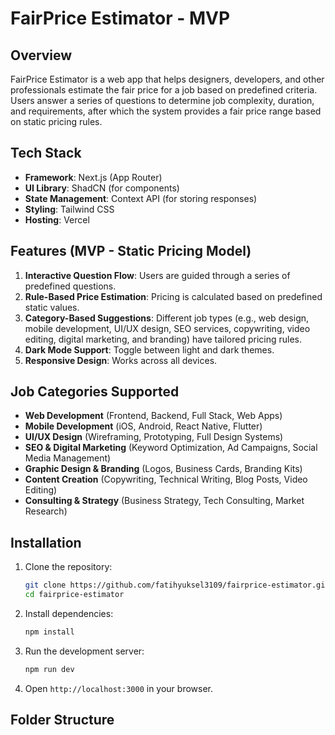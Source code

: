 # FairPrice Estimator - MVP

## Overview
FairPrice Estimator is a web app that helps designers, developers, and other professionals estimate the fair price for a job based on predefined criteria. Users answer a series of questions to determine job complexity, duration, and requirements, after which the system provides a fair price range based on static pricing rules.

## Tech Stack
- **Framework**: Next.js (App Router)
- **UI Library**: ShadCN (for components)
- **State Management**: Context API (for storing responses)
- **Styling**: Tailwind CSS
- **Hosting**: Vercel

## Features (MVP - Static Pricing Model)
1. **Interactive Question Flow**: Users are guided through a series of predefined questions.
2. **Rule-Based Price Estimation**: Pricing is calculated based on predefined static values.
3. **Category-Based Suggestions**: Different job types (e.g., web design, mobile development, UI/UX design, SEO services, copywriting, video editing, digital marketing, and branding) have tailored pricing rules.
4. **Dark Mode Support**: Toggle between light and dark themes.
5. **Responsive Design**: Works across all devices.

## Job Categories Supported
- **Web Development** (Frontend, Backend, Full Stack, Web Apps)
- **Mobile Development** (iOS, Android, React Native, Flutter)
- **UI/UX Design** (Wireframing, Prototyping, Full Design Systems)
- **SEO & Digital Marketing** (Keyword Optimization, Ad Campaigns, Social Media Management)
- **Graphic Design & Branding** (Logos, Business Cards, Branding Kits)
- **Content Creation** (Copywriting, Technical Writing, Blog Posts, Video Editing)
- **Consulting & Strategy** (Business Strategy, Tech Consulting, Market Research)

## Installation
1. Clone the repository:
   ```bash
   git clone https://github.com/fatihyuksel3109/fairprice-estimator.git
   cd fairprice-estimator
   ```
2. Install dependencies:
   ```bash
   npm install
   ```
3. Run the development server:
   ```bash
   npm run dev
   ```
4. Open `http://localhost:3000` in your browser.

## Folder Structure
```